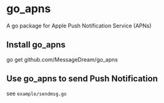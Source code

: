 go_apns
=======

A go package for Apple Push Notification Service (APNs)

## Install go_apns

go get github.com/MessageDream/go_apns

## Use go_apns to send Push Notification

see `example/sendmsg.go`
